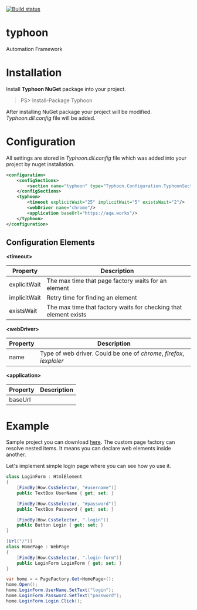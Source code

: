 [![Build status](https://ci.appveyor.com/api/projects/status/lm7wvebmdfp57d67/branch/master?svg=true)](https://ci.appveyor.com/project/yurii_hunter/macro-specflow/branch/master)

# typhoon
Automation Framework

# Installation
Install **Typhoon NuGet** package into your project.

> PS> Install-Package Typhoon

After installing NuGet package your project will be modified. *Typhoon.dll.config* file will be added.

# Configuration
All settings are stored in *Typhoon.dll.config* file which was added into your project by nuget installation.

```xml
<configuration>
	<configSections>
		<section name="typhoon" type="Typhoon.Configuration.TyphoonSection, Typhoon, Version=1.0.0.0, Culture=neutral, PublicKeyToken=null"/>
	</configSections>
	<typhoon>
		<timeout explicitWait="25" implicitWait="5" existsWait="2"/>
		<webDriver name="chrome"/>
		<application baseUrl="https://aqa.works"/>
	</typhoon>
</configuration>
```

## Configuration Elements
**\<timeout\>**

| Property|                  Description               |
|---------|--------------------------------------------|
|explicitWait|The max time that page factory waits for an element|
|implicitWait|Retry time for finding an element  |
|existsWait|The max time that factory waits for checking that element exists  |

**\<webDriver\>**

| Property|                  Description               |
|---------|--------------------------------------------|
|name| Type of web driver. Could be one of *chrome*, *firefox*, *iexploler* |

**\<application\>**

| Property|                  Description               |
|---------|--------------------------------------------|
|baseUrl| |The base URL of your application|

# Example
Sample project you can download [here](https://github.com/yurii-hunter/typhoon-sample). The custom page factory can resolve nested items. It means you can declare web elements inside another.

Let's implement simple login page where you can see how yo use it.
```csharp
class LoginForm : HtmlElement
{
    [FindBy(How.CssSelector, "#username")]
    public TextBox UserName { get; set; }

    [FindBy(How.CssSelector, "#password")]
    public TextBox Password { get; set; }

    [FindBy(How.CssSelector, ".login")]
    public Button Login { get; set; }
}

[Url("/")]
class HomePage : WebPage
{
    [FindBy(How.CssSelector, ".login-form")]
    public LoginForm LoginForm { get; set; }
}

var home = = PageFactory.Get<HomePage>();
home.Open();
home.LoginForm.UserName.SetText("login");
home.LoginForm.Password.SetText("password");
home.LoginForm.Login.Click();
```